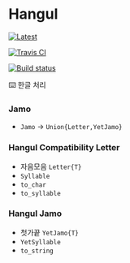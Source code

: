 # Hangul

[![Latest](https://img.shields.io/badge/docs-latest-blue.svg)](https://wookay.github.io/docs/Hangul.jl/)

[![Travis CI](https://api.travis-ci.org/wookay/Hangul.jl.svg?branch=master)](https://travis-ci.org/wookay/Hangul.jl)

[![Build status](https://ci.appveyor.com/api/projects/status/16v354v47q72lwwp?svg=true)](https://ci.appveyor.com/project/wookay/hangul-jl)


⌨️  한글 처리

### Jamo
 * `Jamo` -> `Union{Letter,YetJamo}`

### Hangul Compatibility Letter
 * 자음모음 `Letter{T}`
 * `Syllable`
 * `to_char`
 * `to_syllable`

### Hangul Jamo
 * 첫가끝 `YetJamo{T}`
 * `YetSyllable`
 * `to_string`
